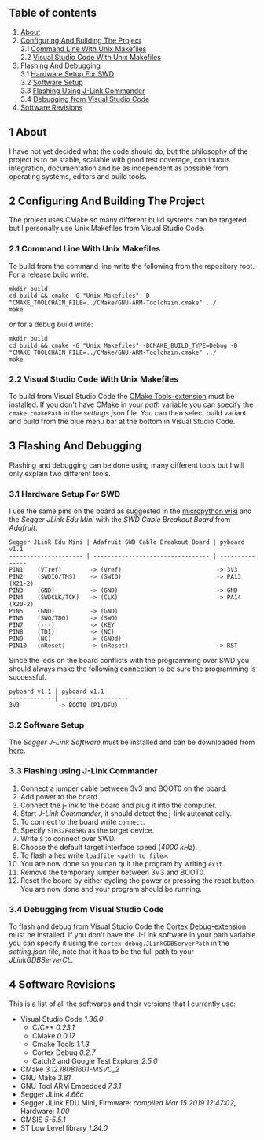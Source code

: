 ## Table of contents  
1. [About](#1-About)
2. [Configuring And Building The Project](#2-Configuring-And-Building-The-Project)  
    2.1 [Command Line With Unix Makefiles](#2.1-Command-Line-With-Unix-Makefiles)  
    2.2 [Visual Studio Code With Unix Makefiles](#2.2-Visual-Studio-Code-With-Unix-Makefiles)
3. [Flashing And Debugging](#3-Flashing-And-Debugging)  
    3.1 [Hardware Setup For SWD](#3.1-Hardware-Setup-For-SWD)  
    3.2 [Software Setup](#3.2-Software-Setup)  
    3.3 [Flashing Using J-Link Commander](#3.3-Flashing-Using-J-Link-Commander)  
    3.4 [Debugging from Visual Studio Code](#3.4-Debugging-from-Visual-Studio-Code)
4. [Software Revisions](#4-Software-Revisions)  
  
## 1 About  
I have not yet decided what the code should do, but the philosophy of the project is to be stable, scalable with good test coverage, continuous integration, documentation and be as independent as possible from operating systems, editors and build tools.
  
## 2 Configuring And Building The Project
The project uses CMake so many different build systems can be targeted but I personally use Unix Makefiles from Visual Studio Code. 

### 2.1 Command Line With Unix Makefiles  
To build from the command line write the following from the repository root.  
For a release build write:  
```  
mkdir build
cd build && cmake -G "Unix Makefiles" -D "CMAKE_TOOLCHAIN_FILE=../CMake/GNU-ARM-Toolchain.cmake" ../  
make  
```
or for a debug build write:  
```  
mkdir build
cd build && cmake -G "Unix Makefiles" -DCMAKE_BUILD_TYPE=Debug -D "CMAKE_TOOLCHAIN_FILE=../CMake/GNU-ARM-Toolchain.cmake" ../  
make  
```  

### 2.2 Visual Studio Code With Unix Makefiles  
To build from Visual Studio Code the [CMake Tools-extension][cmake-tools] must be installed. If you don't have CMake in your *path* variable you can specify the `cmake.cmakePath` in the *settings.json* file. You can then select build variant and build from the blue menu bar at the bottom in Visual Studio Code.  

## 3 Flashing And Debugging  
Flashing and debugging can be done using many different tools but I will only explain two different tools. 

### 3.1 Hardware Setup For SWD  
I use the same pins on the board as suggested in the [micropython wiki][micropython-wiki] and the *Segger JLink Edu Mini* with the *SWD Cable Breakout Board* from *Adafruit*.  
```
Segger JLink Edu Mini | Adafruit SWD Cable Breakout Board | pyboard v1.1
--------------------- | --------------------------------- | ---------------
PIN1    (VTref)        -> (Vref)                           -> 3V3
PIN2    (SWDIO/TMS)    -> (SWIO)                           -> PA13 (X21-2)
PIN3    (GND)          -> (GND)                            -> GND
PIN4    (SWDCLK/TCK)   -> (CLK)                            -> PA14 (X20-2)
PIN5    (GND)          -> (GND)
PIN6    (SWO/TDO)      -> (SWO)
PIN7    (---)          -> (KEY
PIN8    (TDI)          -> (NC)
PIN9    (NC)           -> (GNDd)
PIN10   (nReset)       -> (nReset)                         -> RST
```  
Since the leds on the board conflicts with the programming over SWD you should always make the following connection to be sure the programming is successful.
```
pyboard v1.1 | pyboard v1.1
-------------| -------------------
3V3           -> BOOT0 (P1/DFU)
```  
### 3.2 Software Setup 
The *Segger J-Link Software* must be installed and can be downloaded from [here][segger-download].

### 3.3 Flashing using J-Link Commander  
1. Connect a jumper cable between 3v3 and BOOT0 on the board.
2. Add power to the board.
3. Connect the j-link to the board and plug it into the computer.
4. Start *J-Link Commander*, it should detect the j-link automatically.
5. To connect to the board write `connect`.
6. Specify `STM32F405RG` as the target device.
7. Write `S` to connect over SWD.
8. Choose the default target interface speed (*4000 kHz*).
9. To flash a hex write `loadfile <path to file>`.
10. You are now done so you can quit the program by writing `exit`.
11. Remove the temporary jumper between 3V3 and BOOT0.
12. Reset the board by either cycling the power or pressing the reset button.  
You are now done and your program should be running.  

### 3.4 Debugging from Visual Studio Code  
To flash and debug from Visual Studio Code the [Cortex Debug-extension][cortex-debug] must be installed. If you don't have the J-Link software in your path variable you can specify it using the `cortex-debug.JLinkGDBServerPath` in the *setting.json* file, note that it has to be the full path to your *JLinkGDBServerCL*.

## 4 Software Revisions  
This is a list of all the softwares and their versions that I currently use:  
* Visual Studio Code *1.36.0*  
    * C/C++ *0.23.1*  
    * CMake *0.0.17*
    * Cmake Tools *1.1.3*
    * Cortex Debug *0.2.7*
    * Catch2 and Google Test Explorer *2.5.0*
* CMake *3.12.18081601-MSVC_2*
* GNU Make *3.81*
* GNU Tool ARM Embedded *7.3.1*  
* Segger JLink *4.66c*  
* Segger JLink EDU Mini, Firmware: *compiled Mar 15 2019 12:47:02*, Hardware: *1.00*
* CMSIS *5-5.5.1*
* ST Low Level library *1.24.0*

[micropython-wiki]:https://github.com/micropython/micropython/wiki/Programming-Debugging-the-pyboard-using-ST-Link-v2#Hardware-Setup  
[segger-download]:https://www.segger.com/downloads/jlink/#J-LinkSoftwareAndDocumentationPack
[cortex-debug]:https://marketplace.visualstudio.com/items?itemName=marus25.cortex-debug
[cmake-tools]:https://marketplace.visualstudio.com/items?itemName=vector-of-bool.cmake-tools